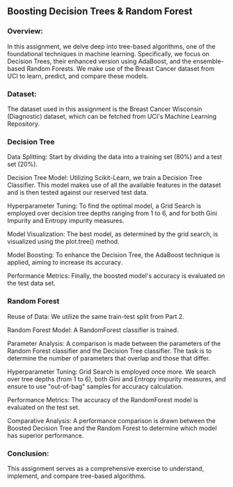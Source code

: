 ## Boosting Decision Trees & Random Forest

### Overview:

In this assignment, we delve deep into tree-based algorithms, one of the foundational techniques in machine learning. Specifically, we focus on Decision Trees, their enhanced version using AdaBoost, and the ensemble-based Random Forests. We make use of the Breast Cancer dataset from UCI to learn, predict, and compare these models.

### Dataset:

The dataset used in this assignment is the Breast Cancer Wisconsin (Diagnostic) dataset, which can be fetched from UCI's Machine Learning Repository.

### Decision Tree 

Data Splitting: Start by dividing the data into a training set (80%) and a test set (20%).

Decision Tree Model: Utilizing Scikit-Learn, we train a Decision Tree Classifier. This model makes use of all the available features in the dataset and is then tested against our reserved test data.

Hyperparameter Tuning: To find the optimal model, a Grid Search is employed over decision tree depths ranging from 1 to 6, and for both Gini Impurity and Entropy impurity measures.

Model Visualization: The best model, as determined by the grid search, is visualized using the plot.tree() method.

Model Boosting: To enhance the Decision Tree, the AdaBoost technique is applied, aiming to increase its accuracy.

Performance Metrics: Finally, the boosted model's accuracy is evaluated on the test data set.

### Random Forest

Reuse of Data: We utilize the same train-test split from Part 2.

Random Forest Model: A RandomForest classifier is trained. 

Parameter Analysis: A comparison is made between the parameters of the Random Forest classifier and the Decision Tree classifier. 
The task is to determine the number of parameters that overlap and those that differ.

Hyperparameter Tuning: Grid Search is employed once more. We search over tree depths (from 1 to 6), both Gini and Entropy impurity measures, and 
ensure to use "out-of-bag" samples for accuracy calculation.

Performance Metrics: The accuracy of the RandomForest model is evaluated on the test set.

Comparative Analysis: A performance comparison is drawn between the Boosted Decision Tree and the Random Forest to determine which model has superior performance.

### Conclusion:

This assignment serves as a comprehensive exercise to understand, implement, and compare tree-based algorithms. 





